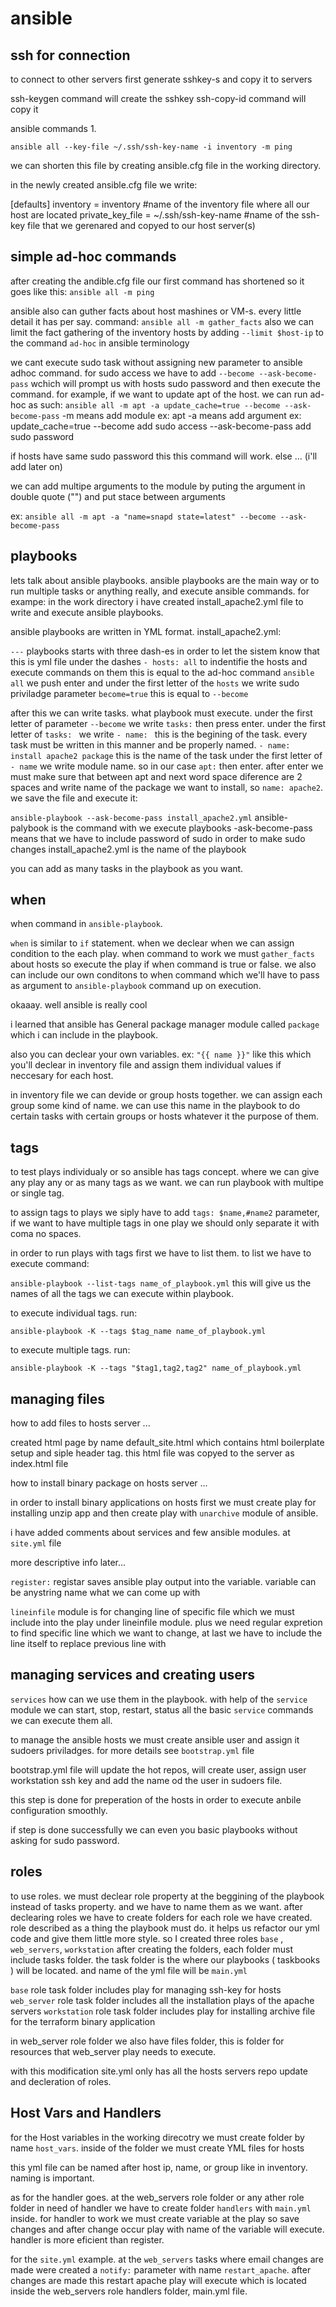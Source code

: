 # ansible


## ssh for connection
to connect to other servers first generate sshkey-s and copy it to servers

ssh-keygen command will create the sshkey
ssh-copy-id command will copy it

ansible commands
1.

`ansible all --key-file ~/.ssh/ssh-key-name -i inventory -m ping`

we can shorten this file by creating ansible.cfg file in the working directory.

in the newly created ansible.cfg file we write:

[defaults]
inventory = inventory #name of the inventory file where all our host are located
private_key_file = ~/.ssh/ssh-key-name #name of the ssh-key file that we gerenared and copyed to our host server(s)


## simple ad-hoc commands

after creating the andible.cfg file our first command has shortened so it goes like this:
`ansible all -m ping`

ansible also can guther facts about host mashines or VM-s. every little detail it has per say.
command:
`ansible all -m gather_facts` also we can limit the fact gathering of the inventory hosts by adding `--limit $host-ip` to the command `ad-hoc` in ansible terminology


we cant execute sudo task without assigning new parameter to ansible adhoc command.
for sudo access we have to add `--become --ask-become-pass` wchich will prompt us with hosts sudo password and then execute the command.
for example, if we want to update apt of the host. we can run ad-hoc as such:
`ansible all -m apt -a update_cache=true --become --ask-become-pass`
-m means add module ex: apt
-a means add argument ex: update_cache=true
--become add sudo access
--ask-become-pass add sudo password

if hosts have same sudo password this this command will work. else ... (i'll add later on)

we can add multipe arguments to the module by puting the argument in double quote ("") and put stace between arguments

ex: 
`ansible all -m apt -a "name=snapd state=latest" --become --ask-become-pass`

## playbooks

lets talk about ansible playbooks.
ansible playbooks are the main way or to run multiple tasks or anything really, and execute ansible commands. for exampe: in the work directory i have created install_apache2.yml file to write and execute ansible playbooks.

ansible playbooks are written in YML format.
install_apache2.yml:

` --- ` playbooks starts with three dash-es in order to let the sistem know that this is yml file
under the dashes ` - hosts: all ` to indentifie the hosts and execute commands on them this is equal to the ad-hoc command `ansible all`
we push enter and under the first letter of the `hosts` we write sudo priviladge parameter `become=true` this is equal to `--become`

after this we can write tasks. what playbook must execute.
under the first letter of parameter `--become` we write `tasks:` then press enter.
under the first letter of `tasks: ` we write `- name: ` this is the begining of the task. every task must be written in this manner and be properly named.
`- name: install apache2 package` this is the name of the task
under the first letter of `- name` we write module name. so in our case `apt:` then enter.
after enter we must make sure that between apt and next word space diference are 2 spaces and write name of the package we want to install, so `name: apache2`. we save the file and execute it:

`ansible-playbook --ask-become-pass install_apache2.yml`
ansible-palybook is the command with we execute playbooks
-ask-become-pass means that we have to include password of sudo in order to make sudo changes
install_apache2.yml is the name of the playbook

you can add as many tasks in the playbook as you want.

## when

when command in `ansible-playbook`.

`when` is similar to `if` statement. when we declear when we can assign condition to the each play. when command to work we must `gather_facts` about hosts so execute the play if when command is true or false. we also can include our own conditons to when command which we'll have to pass as argument to `ansible-playbook` command up on execution. 

okaaay. well ansible is really cool

i learned that ansible has General package manager module called `package` which i can include in the playbook.

also you can declear your own variables. 
ex: `"{{ name }}"` like this which you'll declear in inventory file and assign them individual values if neccesary for each host.


in inventory file we can devide or group hosts together. we can assign each group some kind of name. we can use this name in the playbook to do certain tasks with certain groups or hosts whatever it the purpose of them.


## tags

to test plays individualy or so ansible has tags concept. where we can give any play any or as many tags as we want. we can run playbook with multipe or single tag.

to assign tags to plays we siply have to add `tags: $name,#name2` parameter, if we want to have multiple tags in one play we should only separate it with coma no spaces.

in order to run plays with tags first we have to list them. to list we have to execute command:

`ansible-playbook --list-tags name_of_playbook.yml` this will give us the names of all the tags we can execute within playbook.

to execute individual tags. run:

`ansible-playbook -K --tags $tag_name name_of_playbook.yml` 

to execute multiple tags. run:

`ansible-playbook -K --tags "$tag1,tag2,tag2" name_of_playbook.yml`

## managing files

how to add files to hosts server ...

created html page by name default_site.html which contains html boilerplate setup and siple header tag. this html file was copyed to the server as index.html file

how to install binary package on hosts server ...

in order to install binary applications on hosts first we must create play for installing unzip app and then create play with `unarchive` module of ansible.

i have added comments about services and few ansible modules. at `site.yml` file

more descriptive info later...

`register:` registar saves ansible play output into the variable. variable can be anystring name what we can come up with

`lineinfile` module is for changing line of specific file which we must include into the play under lineinfile module. plus we need regular expretion to find specific line which we want to change, at last we have to include the line itself to replace previous line with


## managing services and creating users

`services` how can we use them in the playbook. with help of the `service` module we can start, stop, restart, status all the basic `service` commands we can execute them all.

to manage the ansible hosts we must create ansible user and assign it sudoers priviladges. for more details see `bootstrap.yml` file

bootstrap.yml file will update the hot repos, will create user, assign user workstation ssh key and add the name od the user in sudoers file.

this step is done for preperation of the hosts in order to execute anbile configuration smoothly.

if step is done successfully we can even you basic playbooks without asking for sudo password.


## roles

to use roles. we must declear role property at the beggining of the playbook instead of tasks property. and we have to name them as we want.
after declearing roles we have to create folders for each role we have created. role described as a thing the playbook must do. it helps us refactor our yml code and give them little more style.
so I created three roles
`base` , `web_servers`, `workstation` after creating the folders, each folder must include tasks folder. the task folder is the where our playbooks ( taskbooks ) will be located. and name of the yml file will be `main.yml`

`base` role task folder includes play for managing ssh-key for hosts
`web_server` role task folder includes all the installation plays of the apache servers
`workstation` role task folder includes play for installing archive file for the terraform binary application

in web_server role folder we also have files folder, this is folder for resources that web_server play needs to execute. 

with this modification site.yml only has all the hosts servers repo update and decleration of roles.

## Host Vars and Handlers

for the Host variables in the working direcotry we must create folder by name `host_vars`. inside of the folder we must create YML files for hosts

this yml file can be named after host ip, name, or group like in inventory. naming is important.

as for the handler goes. at the web_servers role folder or any ather role folder in need of handler we have to create folder `handlers` with `main.yml` inside. for handler to work we must create variable at the play so save changes and after change occur play with name of the variable will execute. handler is more eficient than register.

for the `site.yml` example. at the `web_servers` tasks where email changes are made were created a `notify:` parameter with name `restart_apache`. after changes are made this restart apache play will execute which is located inside the web_servers role handlers folder, main.yml file.